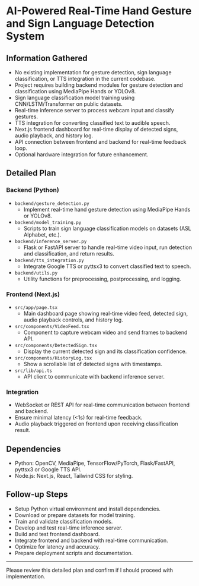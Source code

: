 # AI-Powered Real-Time Hand Gesture and Sign Language Detection System

## Information Gathered
- No existing implementation for gesture detection, sign language classification, or TTS integration in the current codebase.
- Project requires building backend modules for gesture detection and classification using MediaPipe Hands or YOLOv8.
- Sign language classification model training using CNN/LSTM/Transformer on public datasets.
- Real-time inference server to process webcam input and classify gestures.
- TTS integration for converting classified text to audible speech.
- Next.js frontend dashboard for real-time display of detected signs, audio playback, and history log.
- API connection between frontend and backend for real-time feedback loop.
- Optional hardware integration for future enhancement.

## Detailed Plan

### Backend (Python)
- `backend/gesture_detection.py`
  - Implement real-time hand gesture detection using MediaPipe Hands or YOLOv8.
- `backend/model_training.py`
  - Scripts to train sign language classification models on datasets (ASL Alphabet, etc.).
- `backend/inference_server.py`
  - Flask or FastAPI server to handle real-time video input, run detection and classification, and return results.
- `backend/tts_integration.py`
  - Integrate Google TTS or pyttsx3 to convert classified text to speech.
- `backend/utils.py`
  - Utility functions for preprocessing, postprocessing, and logging.

### Frontend (Next.js)
- `src/app/page.tsx`
  - Main dashboard page showing real-time video feed, detected sign, audio playback controls, and history log.
- `src/components/VideoFeed.tsx`
  - Component to capture webcam video and send frames to backend API.
- `src/components/DetectedSign.tsx`
  - Display the current detected sign and its classification confidence.
- `src/components/HistoryLog.tsx`
  - Show a scrollable list of detected signs with timestamps.
- `src/lib/api.ts`
  - API client to communicate with backend inference server.

### Integration
- WebSocket or REST API for real-time communication between frontend and backend.
- Ensure minimal latency (<1s) for real-time feedback.
- Audio playback triggered on frontend upon receiving classification result.

## Dependencies
- Python: OpenCV, MediaPipe, TensorFlow/PyTorch, Flask/FastAPI, pyttsx3 or Google TTS API.
- Node.js: Next.js, React, Tailwind CSS for styling.

## Follow-up Steps
- Setup Python virtual environment and install dependencies.
- Download or prepare datasets for model training.
- Train and validate classification models.
- Develop and test real-time inference server.
- Build and test frontend dashboard.
- Integrate frontend and backend with real-time communication.
- Optimize for latency and accuracy.
- Prepare deployment scripts and documentation.

---

Please review this detailed plan and confirm if I should proceed with implementation.
